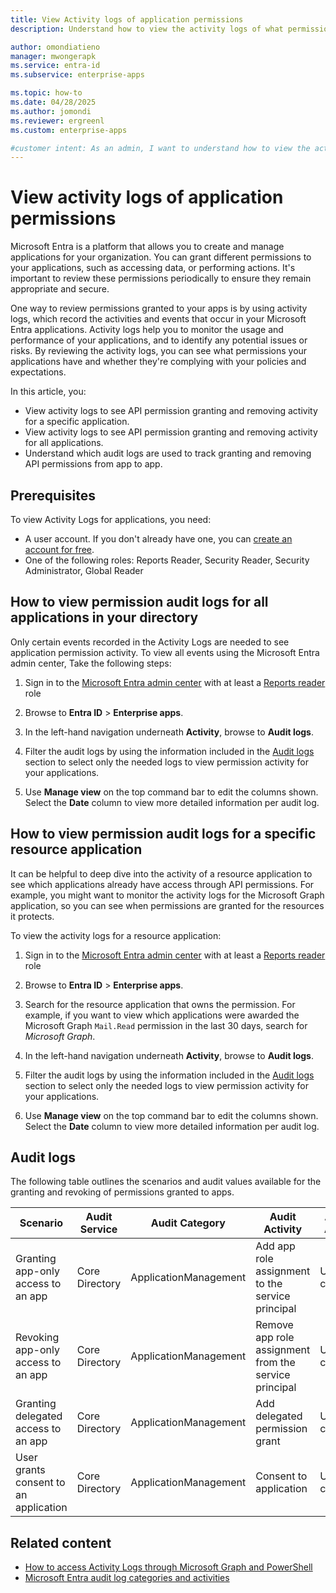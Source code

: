 ```yaml
---
title: View Activity logs of application permissions
description: Understand how to view the activity logs of what permissions are being granted and revoked for applications in my directory.

author: omondiatieno
manager: mwongerapk
ms.service: entra-id
ms.subservice: enterprise-apps

ms.topic: how-to
ms.date: 04/28/2025
ms.author: jomondi
ms.reviewer: ergreenl
ms.custom: enterprise-apps

#customer intent: As an admin, I want to understand how to view the activity logs of what permissions are being granted and revoked for applications in my directory so that I can review permissions granted to apps and remediate risks due to overprivileged apps.
---
```


# View activity logs of application permissions

Microsoft Entra is a platform that allows you to create and manage applications for your organization. You can grant different permissions to your applications, such as accessing data, or performing actions. It's important to review these permissions periodically to ensure they remain appropriate and secure.

One way to review permissions granted to your apps is by using activity logs, which record the activities and events that occur in your Microsoft Entra applications. Activity logs help you to monitor the usage and performance of your applications, and to identify any potential issues or risks. By reviewing the activity logs, you can see what permissions your applications have and whether they're complying with your policies and expectations.

In this article, you:
- View activity logs to see API permission granting and removing activity for a specific application.
- View activity logs to see API permission granting and removing activity for all applications.
- Understand which audit logs are used to track granting and removing API permissions from app to app.

## Prerequisites

To view Activity Logs for applications, you need:

- A user account. If you don't already have one, you can [create an account for free](https://azure.microsoft.com/free/?WT.mc_id=A261C142F).
- One of the following roles: Reports Reader, Security Reader, Security Administrator, Global Reader

## How to view permission audit logs for all applications in your directory

Only certain events recorded in the Activity Logs are needed to see application permission activity. To view all events using the Microsoft Entra admin center, Take the following steps:

1. Sign in to the [Microsoft Entra admin center](https://entra.microsoft.com) with at least a [Reports reader](~/identity/role-based-access-control/permissions-reference.md#reports-reader) role

1. Browse to **Entra ID** > **Enterprise apps**.

1. In the left-hand navigation underneath **Activity**, browse to **Audit logs**.

1. Filter the audit logs by using the information included in the [Audit logs](#audit-logs) section to select only the needed logs to view permission activity for your applications.

1. Use **Manage view** on the top command bar to edit the columns shown. Select the **Date** column to view more detailed information per audit log.


## How to view permission audit logs for a specific resource application

It can be helpful to deep dive into the activity of a resource application to see which applications already have access through API permissions. For example, you might want to monitor the activity logs for the Microsoft Graph application, so you can see when permissions are granted for the resources it protects.

To view the activity logs for a resource application:

1. Sign in to the [Microsoft Entra admin center](https://entra.microsoft.com) with at least a [Reports reader](~/identity/role-based-access-control/permissions-reference.md#reports-reader) role

1. Browse to **Entra ID** > **Enterprise apps**.

1. Search for the resource application that owns the permission. For example, if you want to view which applications were awarded the Microsoft Graph `Mail.Read` permission in the last 30 days, search for *Microsoft Graph*.

1. In the left-hand navigation underneath **Activity**, browse to **Audit logs**.

1. Filter the audit logs by using the information included in the [Audit logs](#audit-logs) section to select only the needed logs to view permission activity for your applications.

1. Use **Manage view** on the top command bar to edit the columns shown. Select the **Date** column to view more detailed information per audit log.



## Audit logs

The following table outlines the scenarios and audit values available for the granting and revoking of permissions granted to apps.

|               Scenario                | Audit Service  |    Audit Category     |                  Audit Activity                   | Audit Actor  | Audit log limitations |
| ------------------------------------- | -------------- | --------------------- | ------------------------------------------------- | ------------ | --------------------- |
| Granting app-only access to an app    | Core Directory | ApplicationManagement | Add app role assignment to the service principal      | User context |                       |
| Revoking app-only access to an app    | Core Directory | ApplicationManagement | Remove app role assignment from the service principal | User context |                       |
| Granting delegated access to an app   | Core Directory | ApplicationManagement | Add delegated permission grant                    | User context |                       |
| User grants consent to an application | Core Directory | ApplicationManagement | Consent to application                            | User context |                       |

## Related content

- [How to access Activity Logs through Microsoft Graph and PowerShell](../monitoring-health/howto-analyze-activity-logs-with-microsoft-graph.md)
- [Microsoft Entra audit log categories and activities](../monitoring-health/reference-audit-activities.md)
